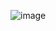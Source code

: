 ![image](https://github.com/PriyanshPh/Angular_Avatar_Project/assets/88206115/46f7d7bd-f144-483d-a81b-9d34fe706a4d)
